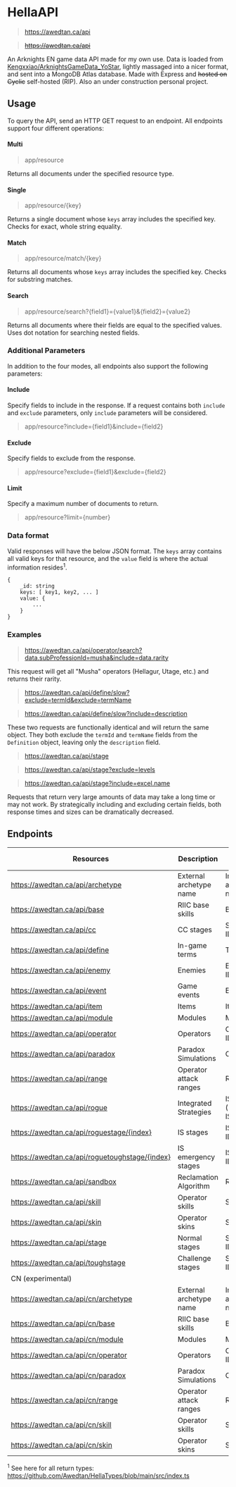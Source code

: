 # HellaAPI

> https://awedtan.ca/api

> ~~https://awedtan.ca/api~~

An Arknights EN game data API made for my own use. Data is loaded from [Kengxxiao/ArknightsGameData_YoStar](https://github.com/Kengxxiao/ArknightsGameData_YoStar), lightly massaged into a nicer format, and sent into a MongoDB Atlas database. Made with Express and ~~hosted on Cyclic~~ self-hosted (RIP). Also an under construction personal project.

## Usage

To query the API, send an HTTP GET request to an endpoint. All endpoints support four different operations:

#### Multi

> app/resource

Returns all documents under the specified resource type.

#### Single

> app/resource/{key}

Returns a single document whose `keys` array includes the specified key. Checks for exact, whole string equality.

#### Match

> app/resource/match/{key}

Returns all documents whose `keys` array includes the specified key. Checks for substring matches.

#### Search

> app/resource/search?{field1}={value1}&{field2}={value2}

Returns all documents where their fields are equal to the specified values. Uses dot notation for searching nested fields.

### Additional Parameters

In addition to the four modes, all endpoints also support the following parameters:

#### Include

Specify fields to include in the response. If a request contains both `include` and `exclude` parameters, only `include` parameters will be considered.

> app/resource?include={field1}&include={field2}

#### Exclude

Specify fields to exclude from the response.

> app/resource?exclude={field1}&exclude={field2}

#### Limit

Specify a maximum number of documents to return.

> app/resource?limit={number}

### Data format

Valid responses will have the below JSON format. The `keys` array contains all valid keys for that resource, and the `value` field is where the actual information resides<sup>1</sup>.

```
{
    _id: string
    keys: [ key1, key2, ... ]
    value: {
        ...
    }
}
```

### Examples

> https://awedtan.ca/api/operator/search?data.subProfessionId=musha&include=data.rarity

This request will get all "Musha" operators (Hellagur, Utage, etc.) and returns their rarity.

> https://awedtan.ca/api/define/slow?exclude=termId&exclude=termName

> https://awedtan.ca/api/define/slow?include=description

These two requests are functionally identical and will return the same object. They both exclude the `termId` and `termName` fields from the `Definition` object, leaving only the `description` field.

> https://awedtan.ca/api/stage

> https://awedtan.ca/api/stage?exclude=levels

> https://awedtan.ca/api/stage?include=excel.name

Requests that return very large amounts of data may take a long time or may not work. By strategically including and excluding certain fields, both response times and sizes can be dramatically decreased.

## Endpoints

| Resources | Description | Valid Keys | Return Type<sup>1</sup> |
|-|-|-|-|
| https://awedtan.ca/api/archetype               | External archetype name | Internal archetype name | `string`     |
| https://awedtan.ca/api/base                    | RIIC base skills        | Base skill ID           | `Base`       |
| https://awedtan.ca/api/cc                      | CC stages               | Stage ID/name           | `CCStage`    |
| https://awedtan.ca/api/define                  | In-game terms           | Term name               | `Definition` |
| https://awedtan.ca/api/enemy                   | Enemies                 | Enemy ID/name/code      | `Enemy`      |
| https://awedtan.ca/api/event                   | Game events             | Event ID                | `GameEvent`  |
| https://awedtan.ca/api/item                    | Items                   | Item ID/name            | `Item`       |
| https://awedtan.ca/api/module                  | Modules                 | Module ID               | `Module`     |
| https://awedtan.ca/api/operator                | Operators               | Operator ID/name        | `Operator`   |
| https://awedtan.ca/api/paradox                 | Paradox Simulations     | Operator ID             | `Paradox`    |
| https://awedtan.ca/api/range                   | Operator attack ranges  | Range ID                | `GridRange`  |
| https://awedtan.ca/api/rogue                   | Integrated Strategies   | IS index (IS2=0, IS3=1) | `RogueTheme` |
| https://awedtan.ca/api/roguestage/{index}      | IS stages               | IS stage ID/name        | `RogueStage` |
| https://awedtan.ca/api/roguetoughstage/{index} | IS emergency stages     | IS stage ID/name        | `RogueStage` |
| https://awedtan.ca/api/sandbox                 | Reclamation Algorithm   | RA index                | `SandboxAct` |
| https://awedtan.ca/api/skill                   | Operator skills         | Skill ID                | `Skill`      |
| https://awedtan.ca/api/skin                    | Operator skins          | Skin ID                 | `Skin[]`     |
| https://awedtan.ca/api/stage                   | Normal stages           | Stage ID/code           | `Stage[]`    |
| https://awedtan.ca/api/toughstage              | Challenge stages        | Stage ID/code           | `Stage[]`    |
| CN (experimental) |
| https://awedtan.ca/api/cn/archetype            | External archetype name | Internal archetype name | `string`     |
| https://awedtan.ca/api/cn/base                 | RIIC base skills        | Base skill ID           | `Base`       |
| https://awedtan.ca/api/cn/module               | Modules                 | Module ID               | `Module`     |
| https://awedtan.ca/api/cn/operator             | Operators               | Operator ID/name        | `Operator`   |
| https://awedtan.ca/api/cn/paradox              | Paradox Simulations     | Operator ID             | `Paradox`    |
| https://awedtan.ca/api/cn/range                | Operator attack ranges  | Range ID                | `GridRange`  |
| https://awedtan.ca/api/cn/skill                | Operator skills         | Skill ID                | `Skill`      |
| https://awedtan.ca/api/cn/skin                 | Operator skins          | Skin ID                 | `Skin[]`     |

<sup>1</sup> See here for all return types: https://github.com/Awedtan/HellaTypes/blob/main/src/index.ts
